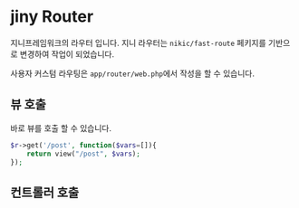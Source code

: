 # jiny Router

지니프레임워크의 라우터 입니다. 지니 라우터는 `nikic/fast-route` 페키지를 기반으로 변경하여 작업이 되었습니다.

사용자 커스텀 라우팅은 `app/router/web.php`에서 작성을 할 수 있습니다.


## 뷰 호출
바로 뷰를 호출 할 수 있습니다.

```php
$r->get('/post', function($vars=[]){
    return view("/post", $vars);
});
```

## 컨트롤러 호출
